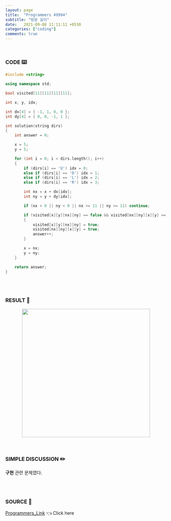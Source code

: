 ```yaml
---
layout: page
title:  "Programmers 49994"
subtitle: "방문 길이"
date:   2021-09-08 11:11:11 +0530
categories: ["coding"]
comments: true
---
```


<br>

### CODE ⌨️

```c++
#include <string>

using namespace std;

bool visited[11][11][11][11];

int x, y, idx;

int dx[4] = { -1, 1, 0, 0 };
int dy[4] = { 0, 0, -1, 1 };

int solution(string dirs)
{
	int answer = 0;

	x = 5;
	y = 5;

	for (int i = 0; i < dirs.length(); i++)
	{
		if (dirs[i] == 'U') idx = 0;
		else if (dirs[i] == 'D') idx = 1;
		else if (dirs[i] == 'L') idx = 2;
		else if (dirs[i] == 'R') idx = 3;

		int nx = x + dx[idx];
		int ny = y + dy[idx];

		if (nx < 0 || ny < 0 || nx >= 11 || ny >= 11) continue;

		if (visited[x][y][nx][ny] == false && visited[nx][ny][x][y] == false)
		{
			visited[x][y][nx][ny] = true;
            visited[nx][ny][x][y] = true;
			answer++;
		}

		x = nx;
		y = ny;
	}

	return answer;
}
```  

<br>
<br>

### RESULT 💛

<img src="{{ '/assets/programmers/p49994r.jpg' }}" style="width: 400px; height: auto; margin-left: auto; margin-right: auto; display: block;">  

<br>
<br>

### SIMPLE DISCUSSION ✏️

**구현** 관련 문제였다.  

<br>
<br>

### SOURCE 💎

[Programmers_Link][link] 👈 Click here  

<br>
<br>
<br>

<script src="https://utteranc.es/client.js"
        repo="DCherish/DCherish.github.io"
        issue-term="pathname"
        theme="boxy-light"
        crossorigin="anonymous"
        async>
</script>

[link]: https://programmers.co.kr/learn/courses/30/lessons/49994